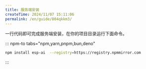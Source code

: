```yaml
---
title: 服务端安装
createTime: 2024/11/07 15:11:06
permalink: /en/guide/804qkkm3/
---
```


一行代码即可完成服务端安装，在你的项目目录运行下面命令。

::: npm-to tabs="npm,yarn,pnpm,bun,deno" 
``` sh
npm install esp-ai  --registry=https://registry.npmmirror.com  
```
::: 